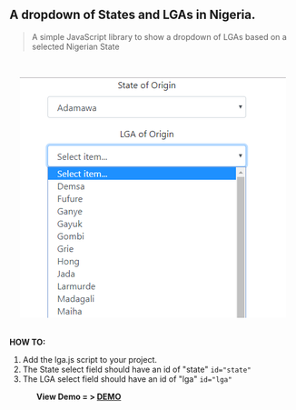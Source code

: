 ## A dropdown of States and LGAs in Nigeria.
> A simple JavaScript library to show a dropdown of LGAs based on a selected Nigerian State

<br><center><img src="img/eg.png"></center><br>

<b>HOW TO:</b>
<ol>
    <li>Add the lga.js script to your project.</li>
    <li>The State select field should have an id of "state" <code>id="state"</code></li>
    <li>The LGA select field should have an id of "lga" <code>id="lga"</code></li>
<ol>

<b>View Demo = > </a>
<a href="https://https://github.com/Aliyugambo/State-And-Local-Government-In-Nigeria" target="_blank">DEMO</a>
